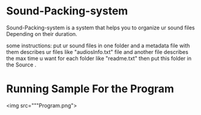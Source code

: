 # Sound-Packing-system

 Sound-Packing-system is a system that helps you to organize ur sound files Depending on their duration.

some instructions:
put ur sound files in one folder and a metadata file with them describes ur files like "audiosInfo.txt" file and  another file describes the max time u want for each folder like "readme.txt" then put this folder in the Source .

# Running Sample For the Program

<img src="""Program.png"></img>
